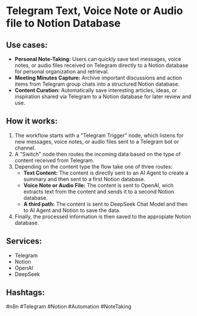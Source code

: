 # Telegram Text, Voice Note or Audio file to Notion Database

## Use cases:
- **Personal Note-Taking:**  Users can quickly save text messages, voice notes, or audio files received on Telegram directly to a Notion database for personal organization and retrieval.
- **Meeting Minutes Capture:**  Archive important discussions and action items from Telegram group chats into a structured Notion database.
- **Content Curation:** Automatically save interesting articles, ideas, or inspiration shared via Telegram to a Notion database for later review and use.

## How it works:
1.  The workflow starts with a "Telegram Trigger" node, which listens for new messages, voice notes, or audio files sent to a Telegram bot or channel.
2.  A "Switch" node then routes the incoming data based on the type of content received from Telegram.
3.  Depending on the content type the flow take one of three routes:
    *   **Text Content:** The content is directly sent to an AI Agent to create a summary and then sent to a first Notion database.
    *   **Voice Note or Audio File:** The content is sent to OpenAI, wich extracts text from the content and sends it to a second Notion database.
    *   **A third path:** The content is sent to DeepSeek Chat Model and then to AI Agent and Notion to save the data.
4.  Finally, the processed information is then saved to the appropiate Notion database.

## Services:
-   Telegram
-   Notion
-   OpenAI
-   DeepSeek

## Hashtags:
#n8n #Telegram #Notion #Automation #NoteTaking
